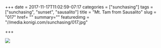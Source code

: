 +++
date = 2017-11-17T11:02:59-07:17
categories = ["sunchasing"]
tags = ["sunchasing", "sunset", "sausalito"]
title = "Mt. Tam from Sausalito"
slug = "017"
href= ""
summary=""
featuredimg = "//media.konigi.com/sunchasing/017.jpg"

+++

<img src="//media.konigi.com/sunchasing/017.jpg" />
